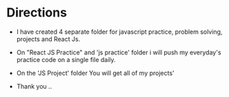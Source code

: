 # Directions 

* I have created 4 separate folder for javascript practice, problem solving, projects and React Js.

* On "React JS Practice" and 'js practice' folder i will push my everyday's practice code on a single file daily.
* On the 'JS Project' folder You will get all of my projects'

* Thank you ..
